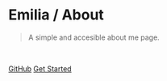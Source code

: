 # Emilia / About

> A simple and accesible about me page.

<br>

[GitHub](https://github.com/em3c2/emilia-about/)
[Get Started](/README)
